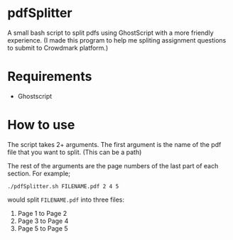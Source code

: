 # pdfSplitter
A small bash script to split pdfs using GhostScript with a more friendly experience.
(I made this program to help me spliting assignment questions to submit to Crowdmark platform.)


# Requirements
* Ghostscript


# How to use

The script takes 2+ arguments. The first argument is the name of the pdf file that you want to split. (This can be a path)

The rest of the arguments are the page numbers of the last part of each section. For example;

```
./pdfSplitter.sh FILENAME.pdf 2 4 5
```
 would split `FILENAME.pdf` into three files: 
 
 1. Page 1 to Page 2
 2. Page 3 to Page 4
 3. Page 5 to Page 5
